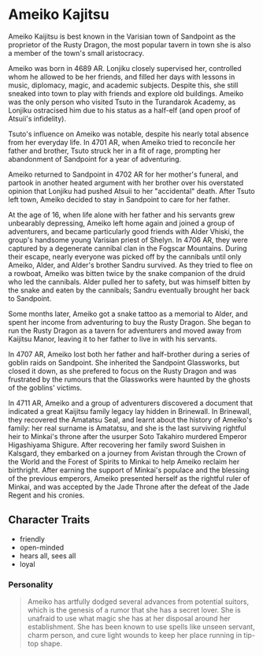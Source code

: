 # Ameiko Kajitsu


Ameiko Kaijitsu is best known in the Varisian town of Sandpoint as the proprietor of the Rusty Dragon, the most popular tavern in town she is also a member of the town's small aristocracy.


Ameiko was born in 4689 AR. Lonjiku closely supervised her, controlled whom he allowed to be her friends, and filled her days with lessons in music, diplomacy, magic, and academic subjects. Despite this, she still sneaked into town to play with friends and explore old buildings. Ameiko was the only person who visited Tsuto in the Turandarok Academy, as Lonjiku ostracised him due to his status as a half-elf (and open proof of Atsuii's infidelity).

Tsuto's influence on Ameiko was notable, despite his nearly total absence from her everyday life. In 4701 AR, when Ameiko tried to reconcile her father and brother, Tsuto struck her in a fit of rage, prompting her abandonment of Sandpoint for a year of adventuring.

Ameiko returned to Sandpoint in 4702 AR for her mother's funeral, and partook in another heated argument with her brother over his overstated opinion that Lonjiku had pushed Atsuii to her "accidental" death. After Tsuto left town, Ameiko decided to stay in Sandpoint to care for her father.

At the age of 16, when life alone with her father and his servants grew unbearably depressing, Ameiko left home again and joined a group of adventurers, and became particularly good friends with Alder Vhiski, the group's handsome young Varisian priest of Shelyn. In 4706 AR, they were captured by a degenerate cannibal clan in the Fogscar Mountains. During their escape, nearly everyone was picked off by the cannibals until only Ameiko, Alder, and Alder's brother Sandru survived. As they tried to flee on a rowboat, Ameiko was bitten twice by the snake companion of the druid who led the cannibals. Alder pulled her to safety, but was himself bitten by the snake and eaten by the cannibals; Sandru eventually brought her back to Sandpoint.

Some months later, Ameiko got a snake tattoo as a memorial to Alder, and spent her income from adventuring to buy the Rusty Dragon. She began to run the Rusty Dragon as a tavern for adventurers and moved away from Kaijitsu Manor, leaving it to her father to live in with his servants.

In 4707 AR, Ameiko lost both her father and half-brother during a series of goblin raids on Sandpoint. She inherited the Sandpoint Glassworks, but closed it down, as she prefered to focus on the Rusty Dragon and was frustrated by the rumours that the Glassworks were haunted by the ghosts of the goblins' victims.

In 4711 AR, Ameiko and a group of adventurers discovered a document that indicated a great Kaijitsu family legacy lay hidden in Brinewall. In Brinewall, they recovered the Amatatsu Seal, and learnt about the history of Ameiko's family: her real surname is Amatatsu, and she is the last surviving rightful heir to Minkai's throne after the usurper Soto Takahiro murdered Emperor Higashiyama Shigure. After recovering her family sword Suishen in Kalsgard, they embarked on a journey from Avistan through the Crown of the World and the Forest of Spirits to Minkai to help Ameiko reclaim her birthright. After earning the support of Minkai's populace and the blessing of the previous emperors, Ameiko presented herself as the rightful ruler of Minkai, and was accepted by the Jade Throne after the defeat of the Jade Regent and his cronies.


## Character Traits

* friendly
* open-minded
* hears all, sees all
* loyal

### Personality

> Ameiko has artfully dodged several advances from potential suitors, which is the genesis of a rumor that she has a secret lover.
> She is unafraid to use what magic she has at her disposal around her establishment.
> She has been known to use spells like unseen servant, charm person, and cure light wounds to keep her place running in tip-top shape.